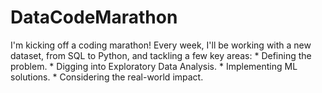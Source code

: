 # DataCodeMarathon
I'm kicking off a coding marathon! Every week, I'll be working with a new dataset, from SQL to Python, and tackling a few key areas: * Defining the problem. * Digging into Exploratory Data Analysis. * Implementing ML solutions. * Considering the real-world impact.
